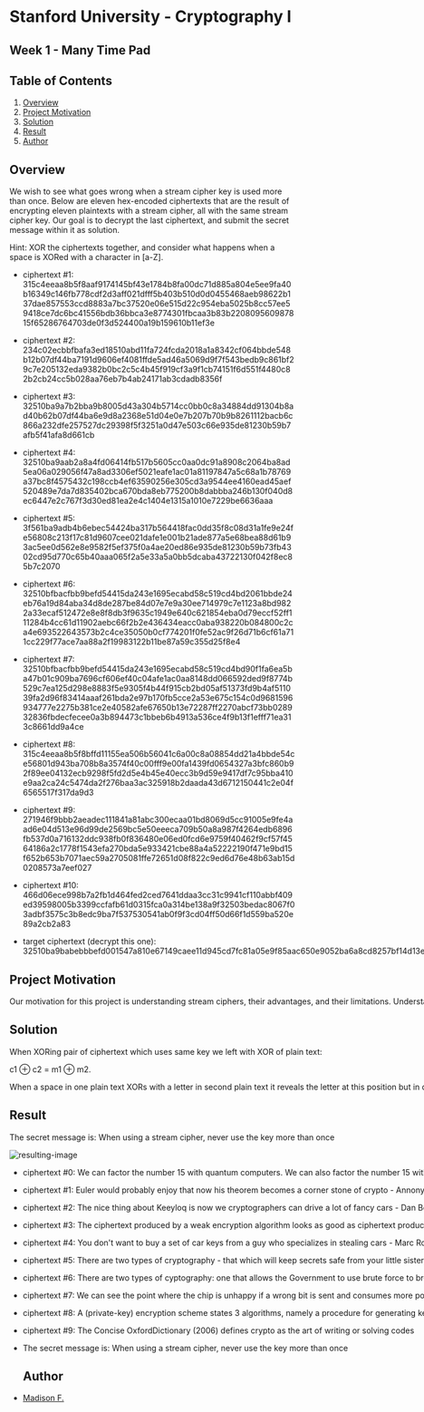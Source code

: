 
  # Stanford University - Cryptography I
  
  ## Week 1 - Many Time Pad 
  
  ## Table of Contents

1. [Overview](#overview)
3. [Project Motivation](#project-motivation)
4. [Solution](#solution)
5. [Result](#result)
6. [Author](#author)
 
 ## Overview <a name="overview"></a>
  We wish to see what goes wrong when a stream cipher key is used more than once.
  Below are eleven hex-encoded ciphertexts that are the result of encrypting
  eleven plaintexts with a stream cipher, all with the same stream cipher key.
  Our goal is to decrypt the last ciphertext, and submit the secret message
  within it as solution.
  
  Hint: XOR the ciphertexts together, and consider what happens when a space is
  XORed with a character in [a-Z].


 * ciphertext #1: 315c4eeaa8b5f8aaf9174145bf43e1784b8fa00dc71d885a804e5ee9fa40b16349c146fb778cdf2d3aff021dfff5b403b510d0d0455468aeb98622b137dae857553ccd8883a7bc37520e06e515d22c954eba5025b8cc57ee59418ce7dc6bc41556bdb36bbca3e8774301fbcaa3b83b220809560987815f65286764703de0f3d524400a19b159610b11ef3e
 
 * ciphertext #2: 234c02ecbbfbafa3ed18510abd11fa724fcda2018a1a8342cf064bbde548b12b07df44ba7191d9606ef4081ffde5ad46a5069d9f7f543bedb9c861bf29c7e205132eda9382b0bc2c5c4b45f919cf3a9f1cb74151f6d551f4480c82b2cb24cc5b028aa76eb7b4ab24171ab3cdadb8356f
 
 * ciphertext #3: 32510ba9a7b2bba9b8005d43a304b5714cc0bb0c8a34884dd91304b8ad40b62b07df44ba6e9d8a2368e51d04e0e7b207b70b9b8261112bacb6c866a232dfe257527dc29398f5f3251a0d47e503c66e935de81230b59b7afb5f41afa8d661cb
 
 * ciphertext #4: 32510ba9aab2a8a4fd06414fb517b5605cc0aa0dc91a8908c2064ba8ad5ea06a029056f47a8ad3306ef5021eafe1ac01a81197847a5c68a1b78769a37bc8f4575432c198ccb4ef63590256e305cd3a9544ee4160ead45aef520489e7da7d835402bca670bda8eb775200b8dabbba246b130f040d8ec6447e2c767f3d30ed81ea2e4c1404e1315a1010e7229be6636aaa
  
 * ciphertext #5: 3f561ba9adb4b6ebec54424ba317b564418fac0dd35f8c08d31a1fe9e24fe56808c213f17c81d9607cee021dafe1e001b21ade877a5e68bea88d61b93ac5ee0d562e8e9582f5ef375f0a4ae20ed86e935de81230b59b73fb4302cd95d770c65b40aaa065f2a5e33a5a0bb5dcaba43722130f042f8ec85b7c2070
  
 * ciphertext #6: 32510bfbacfbb9befd54415da243e1695ecabd58c519cd4bd2061bbde24eb76a19d84aba34d8de287be84d07e7e9a30ee714979c7e1123a8bd9822a33ecaf512472e8e8f8db3f9635c1949e640c621854eba0d79eccf52ff111284b4cc61d11902aebc66f2b2e436434eacc0aba938220b084800c2ca4e693522643573b2c4ce35050b0cf774201f0fe52ac9f26d71b6cf61a711cc229f77ace7aa88a2f19983122b11be87a59c355d25f8e4
  
 * ciphertext #7: 32510bfbacfbb9befd54415da243e1695ecabd58c519cd4bd90f1fa6ea5ba47b01c909ba7696cf606ef40c04afe1ac0aa8148dd066592ded9f8774b529c7ea125d298e8883f5e9305f4b44f915cb2bd05af51373fd9b4af511039fa2d96f83414aaaf261bda2e97b170fb5cce2a53e675c154c0d9681596934777e2275b381ce2e40582afe67650b13e72287ff2270abcf73bb028932836fbdecfecee0a3b894473c1bbeb6b4913a536ce4f9b13f1efff71ea313c8661dd9a4ce
  
 * ciphertext #8: 315c4eeaa8b5f8bffd11155ea506b56041c6a00c8a08854dd21a4bbde54ce56801d943ba708b8a3574f40c00fff9e00fa1439fd0654327a3bfc860b92f89ee04132ecb9298f5fd2d5e4b45e40ecc3b9d59e9417df7c95bba410e9aa2ca24c5474da2f276baa3ac325918b2daada43d6712150441c2e04f6565517f317da9d3
  
 * ciphertext #9: 271946f9bbb2aeadec111841a81abc300ecaa01bd8069d5cc91005e9fe4aad6e04d513e96d99de2569bc5e50eeeca709b50a8a987f4264edb6896fb537d0a716132ddc938fb0f836480e06ed0fcd6e9759f40462f9cf57f4564186a2c1778f1543efa270bda5e933421cbe88a4a52222190f471e9bd15f652b653b7071aec59a2705081ffe72651d08f822c9ed6d76e48b63ab15d0208573a7eef027
  
 * ciphertext #10: 466d06ece998b7a2fb1d464fed2ced7641ddaa3cc31c9941cf110abbf409ed39598005b3399ccfafb61d0315fca0a314be138a9f32503bedac8067f03adbf3575c3b8edc9ba7f537530541ab0f9f3cd04ff50d66f1d559ba520e89a2cb2a83
  
 * target ciphertext (decrypt this one): <nobr>32510ba9babebbbefd001547a810e67149caee11d945cd7fc81a05e9f85aac650e9052ba6a8cd8257bf14d13e6f0a803b54fde9e77472dbff89d71b57bddef121336cb85ccb8f3315f4b52e301d16e9f52f904
  
## Project Motivation <a name="project-motivation"></a>
  Our motivation for this project is understanding stream ciphers, their advantages, and their limitations. Understanding how not to apply it - as in the case of the Many Time Pad - is just as important as knowing how it works. A stream cipher is a symmetric key cipher where plaintext digits are combined with a pseudorandom cipher digit stream. In a stream cipher, each plaintext digit is encrypted one at a time with the corresponding digit of the keystream, to give a digit of the ciphertext stream.
  The speed of encryption is one of the greatest advantages for using a stream cipher. Once a stream cipher makes a key, the encryption and decryption process is almost instantaneous. This is largely due to the simplicity of operation, a basic XOR function using two distinct data bits. As such, when used correctly, stream ciphers are computationally faster and more efficient than block ciphers because they're encrypting only one bit of data at a time into individual symbols rather than entire blocks. They are better suited for devices that have fewer resources.
  
  ## Solution <a name="solution"></a>  
  When XORing pair of ciphertext which uses same key we left with XOR of plain
  text:
 
  c1 ⊕ c2 = m1 ⊕ m2.
 
  When a space in one plain text XORs with a letter in second plain text it
  reveals the letter at this position but in different letter case. For
  example, 'a' XOR ' ' = 'A' or 'A' XOR ' ' = 'a'. Space
  in one plaintext can reveal letters in all other messages in the same
  position. Using this technique, we can decrypt much of the cipher text and the
  remaining parts could be guessed.
  
## Result <a name="result"></a> 
  The secret message is: When using a stream cipher, never use the key more
  than once
  
  ![resulting-image](https://raw.githubusercontent.com/madison-freeman/stream-cipher/main/StreamCipher.PNG)
* ciphertext #0: We can factor the number 15 with quantum computers. We can also factor the number 15 with a with a dog trained to bark three times - Robert Harley
* ciphertext #1: Euler would probably enjoy that now his theorem becomes a corner stone of crypto - Annonymous on Euler's theorem
* ciphertext #2: The nice thing about Keeyloq is now we cryptographers can drive a lot of fancy cars - Dan Boneh
* ciphertext #3: The ciphertext produced by a weak encryption algorithm looks as good as ciphertext produced by a strong encryption algorithm - Philip Zimmermann
* ciphertext #4: You don't want to buy a set of car keys from a guy who specializes in stealing cars - Marc Rotenberg commenting on Clipper
* ciphertext #5: There are two types of cryptography - that which will keep secrets safe from your little sister, and that which will keep secrets safe from your government Bruce Schneier
* ciphertext #6: There are two types of cyptography: one that allows the Government to use brute force to break the code, and one that requires the Government to use brute force to break you.____________
* ciphertext #7: We can see the point where the chip is unhappy if a wrong bit is sent and consumes more power from the environment - Adi Shamir
* ciphertext #8: A (private-key)  encryption scheme states 3 algorithms, namely a procedure for generating keys, a procedure for encrypting, and a procedure for decrypting.
* ciphertext #9: The Concise OxfordDictionary (2006) defines crypto as the art of writing or solving codes
* The secret message is: When using a stream cipher, never use the key more than once
 
  ## Author<a name="author"></a>
* [Madison F.](https://github.com/madison-freeman)
